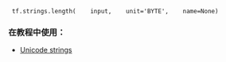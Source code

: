 

```
 tf.strings.length(    input,    unit='BYTE',    name=None) 
```

### 在教程中使用：
- [Unicode strings](https://tensorflow.google.cn/tutorials/load_data/unicode)
